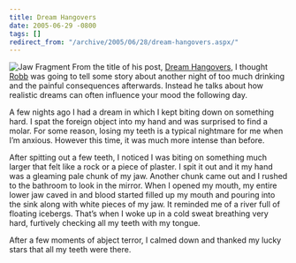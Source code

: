 ```yaml
---
title: Dream Hangovers
date: 2005-06-29 -0800
tags: []
redirect_from: "/archive/2005/06/28/dream-hangovers.aspx/"
---
```


![Jaw Fragment](https://haacked.com/images/jawfragment.jpg) From the
title of his post, [Dream
Hangovers](http://sharpmarbles.stufftoread.com/archive/2005/06/30/3565.aspx),
I thought [Robb](http://sharpmarbles.stufftoread.com/) was going to tell
some story about another night of too much drinking and the painful
consequences afterwards. Instead he talks about how realistic dreams can
often influence your mood the following day.

A few nights ago I had a dream in which I kept biting down on something
hard. I spat the foreign object into my hand and was surprised to find a
molar. For some reason, losing my teeth is a typical nightmare for me
when I’m anxious. However this time, it was much more intense than
before.

After spitting out a few teeth, I noticed I was biting on something much
larger that felt like a rock or a piece of plaster. I spit it out and it
my hand was a gleaming pale chunk of my jaw. Another chunk came out and
I rushed to the bathroom to look in the mirror. When I opened my mouth,
my entire lower jaw caved in and blood started filled up my mouth and
pouring into the sink along with white pieces of my jaw. It reminded me
of a river full of floating icebergs. That’s when I woke up in a cold
sweat breathing very hard, furtively checking all my teeth with my
tongue.

After a few moments of abject terror, I calmed down and thanked my lucky
stars that all my teeth were there.


